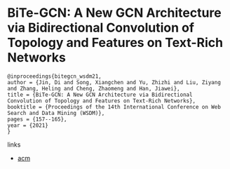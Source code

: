 # BiTe-GCN: A New GCN Architecture via Bidirectional Convolution of Topology and Features on Text-Rich Networks

```
@inproceedings{bitegcn_wsdm21,
author = {Jin, Di and Song, Xiangchen and Yu, Zhizhi and Liu, Ziyang and Zhang, Heling and Cheng, Zhaomeng and Han, Jiawei},
title = {BiTe-GCN: A New GCN Architecture via Bidirectional Convolution of Topology and Features on Text-Rich Networks},
booktitle = {Proceedings of the 14th International Conference on Web Search and Data Mining (WSDM)},
pages = {157--165},
year = {2021}
}
```

links
- [acm](https://dl.acm.org/doi/abs/10.1145/3437963.3441774)
